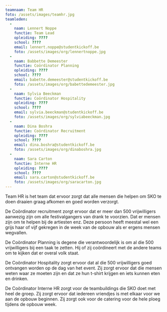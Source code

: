 ```yaml
---
teamnaam: Team HR
foto: /assets/images/teamhr.jpg
teamleden:
  -
    naam: Lennert Noppe
    functie: Team Lead
    opleiding: ????
    school: ????
    email: lennert.noppe@studentkickoff.be
    foto: /assets/images/org/lennertnoppe.jpg
  -
    naam: Babbette Demeester
    functie: Coördinator Planning
    opleiding: ????
    school: ????
    email: babette.demeester@studentkickoff.be
    foto: /assets/images/org/babettedemeester.jpg
  -
    naam: Sylvia Beeckman
    functie: Coördinator Hospitality
    opleiding: ????
    school: ????
    email: sylvia.beeckman@studentkickoff.be
    foto: /assets/images/org/sylviabeeckman.jpg
  -
    naam: Dina Boshra
    functie: Coördinator Recruitment
    opleiding: ????
    school: ????
    email: dina.boshra@studentkickoff.be
    foto: /assets/images/org/dinaboshra.jpg
  -
    naam: Sara Carton
    functie: Interne HR
    opleiding: ????
    school: ????
    email: sara.carton@studentkickoff.be
    foto: /assets/images/org/saracarton.jpg
---
```


Team HR is het team dat ervoor zorgt dat alle mensen die helpen om SKO te doen draaien graag afkomen en goed worden verzorgt.

De Coördinator recruitment zorgt ervoor dat er meer dan 500 vrijwilligers aanwezig zijn om alle festivalgangers van drank te voorzien. Dat er mensen zijn om te helpen bij de artiesten enz. Deze persoon heeft meestal wel een grijs haar of vijf gekregen in de week van de opbouw als er ergens mensen wegvallen.

De Coördinator Planning is degene die verantwoordelijk is om al die 500 vrijwilligers bij een taak te zetten. Hij of zij coördineert met de andere teams om te kijken dat er overal volk staat.

De Coördinator Hospitality zorgt ervoor dat al die 500 vrijwilligers goed ontvangen worden op de dag van het event. Zij zorgt ervoor dat die mensen weten waar ze moeten zijn en dat ze hun t-shirt krijgen en iets kunnen eten en drinken.

De Coördinator Interne HR zorgt voor de teambuildings die SKO doet met heel de groep. Zij zorgt ervoor dat iedereen vriendjes is met elkaar voor we aan de opbouw beginnen. Zij zorgt ook voor de catering voor de hele ploeg tijdens de opbouw week.
